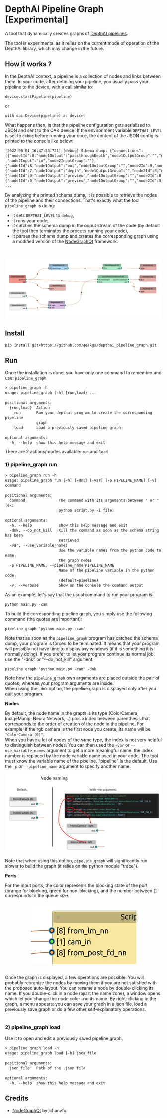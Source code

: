 # DepthAI Pipeline Graph [Experimental]

A tool that dynamically creates graphs of [DepthAI pipelines](https://docs.luxonis.com/projects/api/en/latest/components/pipeline/). 
<br>

The tool is experimental as it relies on the current mode of operation of the DepthAI library, which may change in the future.

## How it works ?
In the DepthAI context, a pipeline is a collection of nodes and links between them. 
In your code, after defining your pipeline, you usually pass your pipeline to the device, with a call similar to:
```
device.startPipeline(pipeline)
```
or
```
with dai.Device(pipeline) as device:
```
What happens then, is that the pipeline configuration gets serialized to JSON and sent to the OAK device. If the environment variable `DEPTHAI_LEVEL` is set to `debug` before running your code, the content of the JSON config is printed to the console like below:
```
[2022-06-01 16:47:33.721] [debug] Schema dump: {"connections":[{"node1Id":8,"node1Output":"passthroughDepth","node1OutputGroup":"","node2Id":10
,"node2Input":"in","node2InputGroup":""},{"node1Id":8,"node1Output":"out","node1OutputGroup":"","node2Id":9,"node2Input":"in","node2InputGroup":""},{"node1Id":7,"node1Output":"depth","node1OutputGroup":"","node2Id":8,"node2Input":"inputDepth","node2InputGroup":""},{"node1Id":0,"node1Output":"preview","node1OutputGroup":"","node2Id":8,"node2Input":"in","node2InputGroup":""},{"node1Id":0,"node1Output":"preview","node1OutputGroup":"","node2Id":3,"node2Input":"inputImage","node2InputGroup":""}, 
...
```
By analyzing the printed schema dump, it is possible to retrieve the nodes of the pipeline and their connections. That's exactly what the tool `pipeline_graph` is doing:
* it sets  `DEPTHAI_LEVEL` to `debug`,
* it runs your code,
* it catches the schema dump in the ouput stream of the code (by default the tool then terminates the process running your code),
* it parses the schema dump and creates the corresponding graph using a modified version of the [NodeGraphQt](https://github.com/jchanvfx/NodeGraphQt) framework.
<br>


<p align="center"> <img  src="media/graph_human_machine_safety.png" alt="Graph of depthai-experiments/gen2-human-machine-safety"></p>

## Install

```
pip install git+https://github.com/geaxgx/depthai_pipeline_graph.git
```

## Run

Once the installation is done, you have only one command to remember and use: `pipeline_graph`
```
> pipeline_graph -h
usage: pipeline_graph [-h] {run,load} ...

positional arguments:
  {run,load}  Action
    run       Run your depthai program to create the corresponding pipeline
              graph
    load      Load a previously saved pipeline graph

optional arguments:
  -h, --help  show this help message and exit
```

There are 2 actions/modes available: `run` and `load`

### 1) pipeline_graph run


```
> pipeline_graph run -h
usage: pipeline_graph run [-h] [-dnk] [-var] [-p PIPELINE_NAME] [-v] command

positional arguments:
  command               The command with its arguments between ' or " (ex:
                        python script.py -i file)

optional arguments:
  -h, --help            show this help message and exit
  -dnk, --do_not_kill   Kill the command as soon as the schema string has been
                        retrieved
  -var, --use_variable_names
                        Use the variable names from the python code to name
                        the graph nodes
  -p PIPELINE_NAME, --pipeline_name PIPELINE_NAME
                        Name of the pipeline variable in the python code
                        (default=pipeline)
  -v, --verbose         Show on the console the command output

```

As an example, let's say that the usual command to run your program is:
```
python main.py -cam
```
To build the corresponding pipeline graph, you simply use the following command (the quotes are important):
```
pipeline_graph "python main.py -cam"
```
Note that as soon as the `pipeline_graph` program has catched the schema dump, your program is forced to be terminated. It means that your program will possibly not have time to display any windows (if it is something it is normally doing).
If you prefer to let your program continue its normal job, use the "-dnk" or "--do_not_kill" argument:
```
pipeline_graph "python main.py -cam" -dnk
```
Note how the `pipeline_graph` own arguments are placed outside the pair of quotes, whereas your program arguments are inside. 
<br>When using the `-dnk` option, the pipeline graph is displayed only after you quit your program.



**Nodes**

By default, the node name in the grapth is its type (ColorCamera, ImageManip, NeuralNetwork,...) plus a index between parenthesis that corresponds to the order of creation of the node in the pipeline. For example, if the rgb camera is the first node you create, its name will be `"ColorCamera (0)"`.
<br>
When you have a lot of nodes of the same type, the index is not very helpful to distinguish between nodes. You can then used the `-var` or `--use_variable_names` argument to get a more meaningful name: the index number is replaced by the node variable name used in your code. The tool must know the variable name of the pipeline. "pipeline" is the default. Use the `-p` or `--pipeline_name` argument to specify another name.

<p align="center"> <img  src="media/pipeline_graph_naming.png" alt="Graph of the Human Machine Safety demo"></p>

Note that when using this option, `pipeline_graph` will significantly run slower to build the graph (it relies on the python module "trace").

**Ports**

For the input ports, the color represents the blocking state of the port (orange for blocking, green for non-blocking), and the number between [] corresponds to the queue size.

<p align="center"> <img  src="media/ports.png" alt="Graph of the Human Machine Safety demo"></p>
<br>
Once the graph is displayed, a few operations are possible.
You will probably reorgnize the nodes by moving them if you are not satisfied with the proposed auto-layout. You can rename a node by double-clicking its name. If you double-click in a node (apart the name zone), a window opens which let you change the node color and its name.
By right-clicking in the graph, a menu appears: you can save your graph in a json file, load a previously save graph or do a few other self-explanatory operations.<br>
<br>

### 2) pipeline_graph load
Use it to open and edit a previously saved pipeline graph.

```
> pipeline_graph load -h
usage: pipeline_graph load [-h] json_file

positional arguments:
  json_file   Path of the .json file

optional arguments:
  -h, --help  show this help message and exit

```

## Credits
* [NodeGraphQt](https://github.com/jchanvfx/NodeGraphQt) by jchanvfx.
